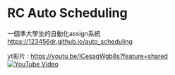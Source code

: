 # RC Auto Scheduling
一個準大學生的自動化assign系統<br>
<a href="https://123456dr.github.io/auto_scheduling/" target="_blank">https://123456dr.github.io/auto_scheduling</a><br>

yt影片 : https://youtu.be/lCesagWgb8s?feature=shared <br>
[![YouTube Video](https://th.bing.com/th?id=OVF.BE0RAwhyjKeg6rtoGZU2wQ&w=216&h=120&c=7&bgcl=99357d&r=0&o=6&dpr=1.5&pid=13.1)](https://youtu.be/lCesagWgb8s?feature=shared) 
